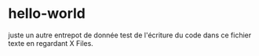 # hello-world
juste un autre entrepot de donnée
test de l'écriture du code dans ce fichier texte en regardant X Files.

